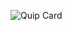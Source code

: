 ![Quip Card](https://readme-code-quips-production.up.railway.app/quips/random/card?animation=sprinkles)
